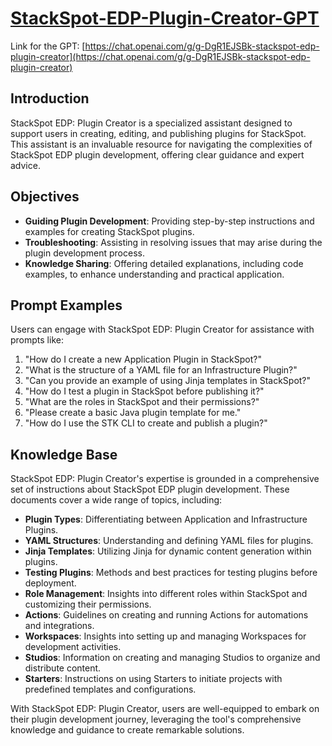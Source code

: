 # [StackSpot-EDP-Plugin-Creator-GPT](https://chat.openai.com/g/g-DgR1EJSBk-stackspot-edp-plugin-creator)

Link for the GPT: [https://chat.openai.com/g/g-DgR1EJSBk-stackspot-edp-plugin-creator](https://chat.openai.com/g/g-DgR1EJSBk-stackspot-edp-plugin-creator)

## Introduction
StackSpot EDP: Plugin Creator is a specialized assistant designed to support users in creating, editing, and publishing plugins for StackSpot. This assistant is an invaluable resource for navigating the complexities of StackSpot EDP plugin development, offering clear guidance and expert advice.

## Objectives
- **Guiding Plugin Development**: Providing step-by-step instructions and examples for creating StackSpot plugins.
- **Troubleshooting**: Assisting in resolving issues that may arise during the plugin development process.
- **Knowledge Sharing**: Offering detailed explanations, including code examples, to enhance understanding and practical application.

## Prompt Examples
Users can engage with StackSpot EDP: Plugin Creator for assistance with prompts like:
1. "How do I create a new Application Plugin in StackSpot?"
2. "What is the structure of a YAML file for an Infrastructure Plugin?"
3. "Can you provide an example of using Jinja templates in StackSpot?"
4. "How do I test a plugin in StackSpot before publishing it?"
5. "What are the roles in StackSpot and their permissions?"
6. "Please create a basic Java plugin template for me."
7. "How do I use the STK CLI to create and publish a plugin?"

## Knowledge Base
StackSpot EDP: Plugin Creator's expertise is grounded in a comprehensive set of instructions about StackSpot EDP plugin development. These documents cover a wide range of topics, including:
- **Plugin Types**: Differentiating between Application and Infrastructure Plugins.
- **YAML Structures**: Understanding and defining YAML files for plugins.
- **Jinja Templates**: Utilizing Jinja for dynamic content generation within plugins.
- **Testing Plugins**: Methods and best practices for testing plugins before deployment.
- **Role Management**: Insights into different roles within StackSpot and customizing their permissions.
- **Actions**: Guidelines on creating and running Actions for automations and integrations.
- **Workspaces**: Insights into setting up and managing Workspaces for development activities.
- **Studios**: Information on creating and managing Studios to organize and distribute content.
- **Starters**: Instructions on using Starters to initiate projects with predefined templates and configurations.

With StackSpot EDP: Plugin Creator, users are well-equipped to embark on their plugin development journey, leveraging the tool's comprehensive knowledge and guidance to create remarkable solutions.

